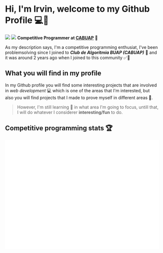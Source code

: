 # Hi, I'm Irvin, welcome to my **Github Profile** 💻🧠
![](https://raw.githubusercontent.com/sudiptob2/cf-stats/main/output/max_rating.svg)
![](https://raw.githubusercontent.com/sudiptob2/cf-stats/main/output/rating.svg)
**Competitive Programmer at [CABUAP](https://www.instagram.com/cabuap.ig/)** 🎈

As my description says, I'm a competitive programming enthusiat, I've been problemsolving since I joined to ***Club de Algoritmia BUAP (CABUAP)*** 🎈 and it was around 2 years ago when I joined to this community ✅📅 

## What you will find in my profile
In my Github profile you will find some interesting projects that are involved in *web development* 💻 which is one of the areas that I'm interested, but also you will find projects that I made to prove myself in different areas 💪. 

>However, I'm still learning 🌱 in what area I'm going to focus, untill that, I will do whatever I considerer **interesting/fun** to do.

## Competitive programming stats 🏆 ##
![](https://raw.githubusercontent.com/irvingm45/cf-stats/main/output/light_card.svg#gh-dark-mode-only)
